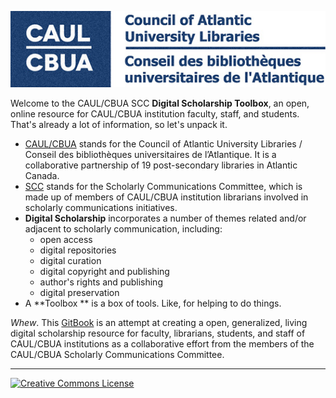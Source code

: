 ![header](https://raw.githubusercontent.com/AhemNason/digital-scholarship-toolbox/master/images/caul_header.png)

Welcome to the CAUL/CBUA SCC **Digital Scholarship Toolbox**, an open, online resource for CAUL/CBUA institution faculty, staff, and students. That's already a lot of information, so let's unpack it. 

- [CAUL/CBUA](http://www.caul-cbua.ca/) stands for the Council of Atlantic University Libraries / Conseil des bibliothèques universitaires de l’Atlantique. It is a collaborative partnership of 19 post-secondary libraries in Atlantic Canada. 
- [SCC](http://www.caul-cbua.ca/committee/scholarlycomms) stands for the Scholarly Communications Committee, which is made up of members of CAUL/CBUA institution librarians involved in scholarly communications initiatives. 
- **Digital Scholarship** incorporates a number of themes related and/or adjacent to scholarly communication, including: 
   - open access
   - digital repositories
   - digital curation
   - digital copyright and publishing
   - author's rights and publishing
   - digital preservation
- A **Toolbox ** is a box of tools. Like, for helping to do things. 

*Whew*. This [GitBook](https://www.gitbook.com/) is an attempt at creating a open, generalized, living digital scholarship resource for faculty, librarians, students, and staff of CAUL/CBUA institutions as a collaborative effort from the members of the CAUL/CBUA Scholarly Communications Committee. 

<hr>

<a rel="license" href="http://creativecommons.org/licenses/by-sa/4.0/"><img alt="Creative Commons License" style="border-width:0" src="https://i.creativecommons.org/l/by-sa/4.0/88x31.png" />
